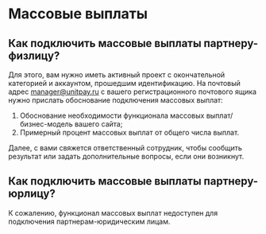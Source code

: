 # Массовые выплаты

## Как подключить массовые выплаты партнеру-физлицу?

Для этого, вам нужно иметь активный проект с окончательной категорией и аккаунтом, прошедшим идентификацию. На почтовый адрес manager@unitpay.ru с вашего регистрационного почтового ящика нужно прислать обоснование подключения массовых выплат:  
  
1. Обоснование необходимости функционала массовых выплат/бизнес-модель вашего сайта;   
2. Примерный процент массовых выплат от общего числа выплат.  
  
Далее, с вами свяжется ответственный сотрудник, чтобы сообщить результат или задать дополнительные вопросы, если они возникнут. 

## Как подключить массовые выплаты партнеру-юрлицу?

К сожалению, функционал массовых выплат недоступен для подключения партнерам-юридическим лицам.



